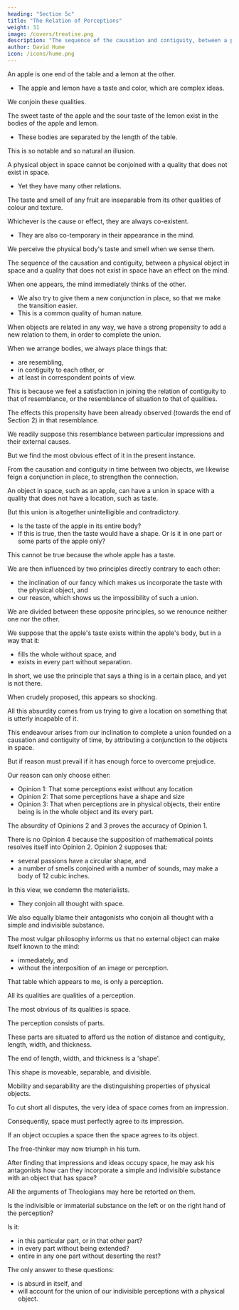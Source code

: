 ```yaml
---
heading: "Section 5c"
title: "The Relation of Perceptions"
weight: 31
image: /covers/treatise.png
description: "The sequence of the causation and contiguity, between a physical object in space and a quality that does not exist in space have an effect on the mind."
author: David Hume
icon: /icons/hume.png
---
```





An apple is one end of the table and a lemon at the other.
- The apple and lemon have a taste and color, which are complex ideas.

We conjoin these qualities.

The sweet taste of the apple and the sour taste of the lemon exist in the bodies of the apple and lemon.
- These bodies are separated by the length of the table.

This is so notable and so natural an illusion.

A physical object in space cannot be conjoined with a quality that does not exist in space.
- Yet they have many other relations.

The taste and smell of any fruit are inseparable from its other qualities of colour and texture.

Whichever is the cause or effect, they are always co-existent.
- They are also co-temporary in their appearance in the mind.

We perceive the physical body's taste and smell when we sense them.

The sequence of the causation and contiguity, between a physical object in space and a quality that does not exist in space have an effect on the mind.

When one appears, the mind immediately thinks of the other.
- We also try to give them a new conjunction in place, so that we make the transition easier.
- This is a common quality of human nature.


When objects are related in any way, we have a strong propensity to add a new relation to them, in order to complete the union.

When we arrange bodies, we always place things that:
- are resembling,
- in contiguity to each other, or
- at least in correspondent points of view.

This is because we feel a satisfaction in joining the relation of contiguity to that of resemblance, or the resemblance of situation to that of qualities.

The effects this propensity have been already observed (towards the end of Section 2) in that resemblance.

We readily suppose this resemblance between particular impressions and their external causes.

But we find the most obvious effect of it in the present instance.

From the causation and contiguity in time between two objects, we likewise feign a conjunction in place, to strengthen the connection.

An object in space, such as an apple, can have a union in space with a quality that does not have a location, such as taste.

But this union is altogether unintelligible and contradictory.
- Is the taste of the apple in its entire body?
- If this is true, then the taste would have a shape.
 Or is it in one part or some parts of the apple only?

This cannot be true because the whole apple has a taste.

We are then influenced by two principles directly contrary to each other:
- the inclination of our fancy which makes us incorporate the taste with the physical object, and
- our reason, which shows us the impossibility of such a union.

We are divided between these opposite principles, so we renounce neither one nor the other.

We suppose that the apple's taste exists within the apple's body, but in a way that it:
- fills the whole without space, and
- exists in every part without separation.

In short, we use the principle that says a thing is in a certain place, and yet is not there.

When crudely proposed, this appears so shocking.

All this absurdity comes from us trying to give a location on something that is utterly incapable of it.

This endeavour arises from our inclination to complete a union founded on a causation and contiguity of time, by attributing a conjunction to the objects in space.

But if reason must prevail if it has enough force to overcome prejudice.

Our reason can only choose either:
- Opinion 1: That some perceptions exist without any location
- Opinion 2: That some perceptions have a shape and size
- Opinion 3: That when perceptions are in physical objects, their entire being is in the whole object and its every part.

The absurdity of Opinions 2 and 3 proves the accuracy of Opinion 1.

There is no Opinion 4 because the supposition of mathematical points resolves itself into Opinion 2.
Opinion 2 supposes that:
- several passions have a circular shape, and
- a number of smells conjoined with a number of sounds, may make a body of 12 cubic inches.

In this view, we condemn the materialists.
- They conjoin all thought with space.

We also equally blame their antagonists who conjoin all thought with a simple and indivisible substance.
<!-- [ Spinoza (freethinkers) ] -->

The most vulgar philosophy informs us that no external object can make itself known to the mind:
- immediately, and
- without the interposition of an image or perception.

That table which appears to me, is only a perception.

All its qualities are qualities of a perception.

The most obvious of its qualities is space.

The perception consists of parts.

These parts are situated to afford us the notion of distance and contiguity, length, width, and thickness.

The end of length, width, and thickness is a 'shape'.

This shape is moveable, separable, and divisible.

Mobility and separability are the distinguishing properties of physical objects.

To cut short all disputes, the very idea of space comes from an impression.

Consequently, space must perfectly agree to its impression.

If an object occupies a space then the space agrees to its object.

The free-thinker may now triumph in his turn.

After finding that impressions and ideas occupy space, he may ask his antagonists how can they incorporate a simple and indivisible substance with an object that has space?

All the arguments of Theologians may here be retorted on them.

Is the indivisible or immaterial substance on the left or on the right hand of the perception?

Is it:
- in this particular part, or in that other part?
- in every part without being extended?
- entire in any one part without deserting the rest?

The only answer to these questions:
- is absurd in itself, and
- will account for the union of our indivisible perceptions with a physical object.

